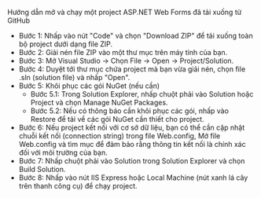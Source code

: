Hướng dẫn mở và chạy một project ASP.NET Web Forms đã tải xuống từ GitHub
  - Bước 1: Nhấp vào nút "Code" và chọn "Download ZIP" để tải xuống toàn bộ project dưới dạng file ZIP.
  - Bước 2: Giải nén file ZIP vào một thư mục trên máy tính của bạn.
  - Bước 3: Mở Visual Studio -> Chọn File -> Open -> Project/Solution.
  - Bước 4: Duyệt tới thư mục chứa project mà bạn vừa giải nén, chọn file .sln (solution file) và nhấp "Open".
  - Bước 5:  Khôi phục các gói NuGet (nếu cần)
      + Bước 5.1: Trong Solution Explorer, nhấp chuột phải vào Solution hoặc Project và chọn Manage NuGet Packages.
      + Bước 5.2: Nếu có thông báo cần khôi phục các gói, nhấp vào Restore để tải về các gói NuGet cần thiết cho project.
  - Bước 6: Nếu project kết nối với cơ sở dữ liệu, bạn có thể cần cập nhật chuỗi kết nối (connection string) trong file Web.config, Mở file Web.config và tìm mục <connectionStrings> để đảm bảo rằng thông tin kết nối là chính xác đối với môi trường của bạn.
  - Bước 7: Nhấp chuột phải vào Solution trong Solution Explorer và chọn Build Solution.
  - Bước 8: Nhấp vào nút IIS Express hoặc Local Machine (nút xanh lá cây trên thanh công cụ) để chạy project.

